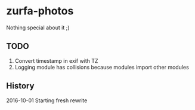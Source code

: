 # zurfa-photos

Nothing special about it ;)

## TODO

1. Convert timestamp in exif with TZ
2. Logging module has collisions because modules import other modules

## History

2016-10-01 Starting fresh rewrite
